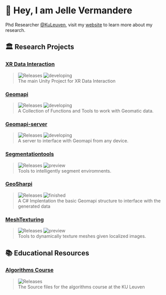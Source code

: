 <link rel="stylesheet" href="https://cdn.jsdelivr.net/gh/devicons/devicon@v2.15.1/devicon.min.css">

# :wave: Hey, I am Jelle Vermandere
Phd Researcher [@KuLeuven](https://iiw.kuleuven.be/onderzoek/geomatics/home), visit my [website](https://www.jellever.be/research) to learn more about my research.


## 🏛 Research Projects

### [XR Data Interaction](https://github.com/JelleKUL/XRDataInteraction)
> <img alt="Releases" src="https://img.shields.io/badge/-Unity-000?logo=unity"> <img alt="developing" src="https://img.shields.io/badge/status-developing-yellow">\
> The main Unity Project for XR Data Interaction

### [Geomapi](https://geomatics.pages.gitlab.kuleuven.be/research-projects/geomapi/index.html) 
><img alt="Releases" src="https://img.shields.io/badge/-Python-3776AB?logo=python&logoColor=white"> <img alt="developing" src="https://img.shields.io/badge/status-developing-yellow">\
>A Collection of Functions and Tools to work with Geomatic data.

### [Geomapi-server](https://github.com/JelleKUL/geomapi-server) 
> <img alt="Releases" src="https://img.shields.io/badge/-Python-3776AB?logo=python&logoColor=white"> <img alt="developing" src="https://img.shields.io/badge/status-developing-yellow">\
> A server to interface with Geomapi from any device.

### [Segmentationtools](https://github.com/JelleKUL/generic-segmentation-tools) 
> <img alt="Releases" src="https://img.shields.io/badge/-Python-3776AB?logo=python&logoColor=white"> <img alt="preview" src="https://img.shields.io/badge/status-preview-orange">\
> Tools to intelligently segment enviromnents.

### [GeoSharpi](https://github.com/JelleKUL/GeoSharpi) 
> <img alt="Releases" src="https://img.shields.io/badge/-Unity-000?logo=unity"> <img alt="finished" src="https://img.shields.io/badge/status-finished-green">\
> A C# Implentation the basic Geomapi structure to interface with the generated data

### [MeshTexturing](https://github.com/JelleKUL/MeshTexturing) 
> <img alt="Releases" src="https://img.shields.io/badge/-Unity-000?logo=unity"> <img alt="preview" src="https://img.shields.io/badge/status-preview-orange">\
> Tools to dynamically texture meshes given localized images.


## :books: Educational Resources

### [Algorithms Course](https://github.com/JelleKUL/algorithms-course-student) 
> <img alt="Releases" src="https://img.shields.io/badge/-Python-3776AB?logo=python&logoColor=white">\
> The Source files for the algorithms course at the KU Leuven
